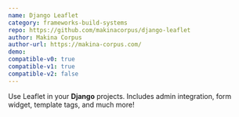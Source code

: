 ```yaml
---
name: Django Leaflet
category: frameworks-build-systems
repo: https://github.com/makinacorpus/django-leaflet
author: Makina Corpus
author-url: https://makina-corpus.com/
demo: 
compatible-v0: true
compatible-v1: true
compatible-v2: false
---
```


Use Leaflet in your **Django** projects. Includes admin integration, form widget, template tags, and much more!

